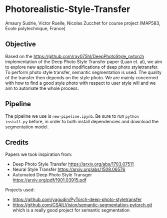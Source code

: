 # Photorealistic-Style-Transfer

Amaury Sudrie, Victor Ruelle, Nicolas Zucchet for course project (MAP583, École polytechnique, France)

## Objective
Based on the https://github.com/ray075hl/DeepPhotoStyle_pytorch implementation of the Deep Photo Style Transfer paper (Luan et. al), we aim to explore new applications and modifications of deep photo styletransfer. To perform photo style transfer, semantic segmentation is used. The quality of the transfer then depends on the style photo. We are mainly concerned with how to find a good style photo with respect to user style will and we aim to automate the whole process.

## Pipeline

The pipeline we use is `new-pipeline.ipynb`. Be sure to run `python install.py` before, in order to both install dependencies and download the segmentation model.

## Credits

Papers we took inspiration from: 
 - Deep Photo Style Transfer https://arxiv.org/abs/1703.07511
 - Neural Style Transfer https://arxiv.org/abs/1508.06576
 - Automated Deep Photo Style Transger https://arxiv.org/pdf/1901.03915.pdf

Projects used:
 - https://github.com/yagudin/PyTorch-deep-photo-styletransfer
 - https://github.com/CSAILVision/semantic-segmentation-pytorch.git which is a really good project for semantic segmentation
